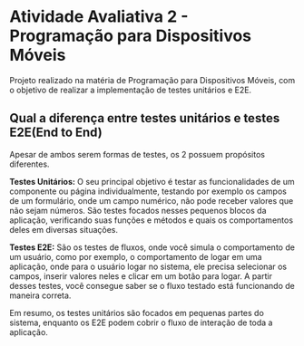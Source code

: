 # Atividade Avaliativa 2 - Programação para Dispositivos Móveis

Projeto realizado na matéria de Programação para Dispositivos Móveis, com o objetivo de realizar a implementação de testes unitários e E2E.

## Qual a diferença entre testes unitários e testes E2E(End to End)

Apesar de ambos serem formas de testes, os 2 possuem propósitos diferentes.

**Testes Unitários:** O seu principal objetivo é testar as funcionalidades de um componente ou página individualmente, testando por exemplo os campos de um formulário, onde um campo numérico, não pode receber valores que não sejam números. São testes focados nesses pequenos blocos da aplicação, verificando suas funções e métodos e quais os comportamentos deles em diversas situações.

**Testes E2E:** São os testes de fluxos, onde você simula o comportamento de um usuário, como por exemplo, o comportamento de logar em uma aplicação, onde para o usuário logar no sistema, ele precisa selecionar os campos, inserir valores neles e clicar em um botão para logar. A partir desses testes, você consegue saber se o fluxo testado está funcionando de maneira correta.

Em resumo, os testes unitários são focados em pequenas partes do sistema, enquanto os E2E podem cobrir o fluxo de interação de toda a aplicação.
